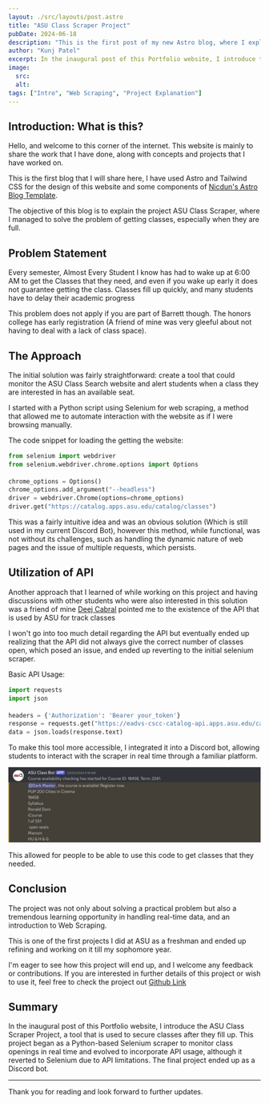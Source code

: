 ```yaml
---
layout: ./src/layouts/post.astro
title: "ASU Class Scraper Project"
pubDate: 2024-06-18
description: "This is the first post of my new Astro blog, where I explain the working of this project"
author: "Kunj Patel"
excerpt: In the inaugural post of this Portfolio website, I introduce the ASU Class Scraper Project, a tool that is used to secure classes after they fill up. This project began as a Python-based Selenium scraper to monitor class openings in real time and evolved to incorporate API usage, although it reverted to Selenium due to API limitations. The final project ended up as a Discord bot.
image:
  src:
  alt:
tags: ["Intro", "Web Scraping", "Project Explanation"]
---
```


## Introduction: What is this?

Hello, and welcome to this corner of the internet. This website is mainly to share the work that I have done, along with concepts and projects that I have worked on.

This is the first blog that I will share here, I have used Astro and Tailwind CSS for the design of this website and some components of [Nicdun's Astro Blog Template](https://github.com/nicdun/astro-tech-blog/tree/main).

The objective of this blog is to explain the project ASU Class Scraper, where I managed to solve the problem of getting classes, especially when they are full.

## Problem Statement

Every semester, Almost Every Student I know has had to wake up at 6:00 AM to get the Classes that they need, and even if you wake up early it does not guarantee getting the class. Classes fill up quickly, and many students have to delay their academic progress

This problem does not apply if you are part of Barrett though. The honors college has early registration (A friend of mine was very gleeful about not having to deal with a lack of class space).

## The Approach

The initial solution was fairly straightforward: create a tool that could monitor the ASU Class Search website and alert students when a class they are interested in has an available seat. 

I started with a Python script using Selenium for web scraping, a method that allowed me to automate interaction with the website as if I were browsing manually.

The code snippet for loading the getting the website:

```python
from selenium import webdriver
from selenium.webdriver.chrome.options import Options

chrome_options = Options()
chrome_options.add_argument("--headless")
driver = webdriver.Chrome(options=chrome_options)
driver.get("https://catalog.apps.asu.edu/catalog/classes")
```

This was a fairly intuitive idea and was an obvious solution (Which is still used in my current Discord Bot), however this method, while functional, was not without its challenges, such as handling the dynamic nature of web pages and the issue of multiple requests, which persists.

## Utilization of API

Another approach that I learned of while working on this project and having discussions with other students who were also interested in this solution was a friend of mine [Deej Cabral](https://github.com/DeejC04) pointed me to the existence of the API that is used by ASU for track classes

I won't go into too much detail regarding the API but eventually ended up realizing that the API did not always give the correct number of classes open, which posed an issue, and ended up reverting to the initial selenium scraper.

Basic API Usage:
```python
import requests
import json

headers = {'Authorization': 'Bearer your_token'}
response = requests.get("https://eadvs-cscc-catalog-api.apps.asu.edu/catalog-microservices/api/v1/search/classes", headers=headers)
data = json.loads(response.text)
```

To make this tool more accessible, I integrated it into a Discord bot, allowing students to interact with the scraper in real time through a familiar platform. 

![Discord Bot Working](./public/image_blog/discord_bot.png)

This allowed for people to be able to use this code to get classes that they needed.

## Conclusion 

The project was not only about solving a practical problem but also a tremendous learning opportunity in handling real-time data, and an introduction to Web Scraping.

This is one of the first projects I did at ASU as a freshman and ended up refining and working on it till my sophomore year. 

I'm eager to see how this project will end up, and I welcome any feedback or contributions. If you are interested in further details of this project or wish to use it, feel free to check the project out [Github Link](https://github.com/KunjVPatel/ASU-Class-Searcher/tree/main)

## Summary

In the inaugural post of this Portfolio website, I introduce the ASU Class Scraper Project, a tool that is used to secure classes after they fill up. This project began as a Python-based Selenium scraper to monitor class openings in real time and evolved to incorporate API usage, although it reverted to Selenium due to API limitations. The final project ended up as a Discord bot.

---
Thank you for reading and look forward to further updates.